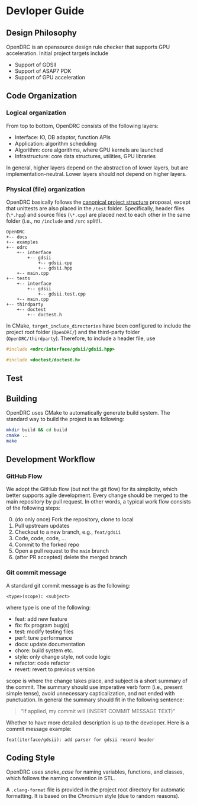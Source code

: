 # Devloper Guide

## Design Philosophy

OpenDRC is an opensource design rule checker that supports GPU acceleration.
Initial project targets include 
- Support of GDSII
- Support of ASAP7 PDK
- Support of GPU acceleration

## Code Organization

### Logical organization
From top to bottom, OpenDRC consists of the following layers:
- Interface: IO, DB adaptor, function APIs
- Application: algorithm scheduling
- Algorithm: core algorithms, where GPU kernels are launched
- Infrastructure: core data structures, utilities, GPU libraries

In general, higher layers depend on the abstraction of lower layers, but are implementation-neutral.
Lower layers should not depend on higher layers.

### Physical (file) organization
OpenDRC basically follows the [canonical project structure](https://www.open-std.org/jtc1/sc22/wg21/docs/papers/2018/p1204r0.html#tests-unit) proposal, except that unittests are also placed in the `/test` folder.
Specifically, header files (`\*.hpp`) and source files (`\*.cpp`) are placed next to each other in the same folder (i.e., no `/include` and `/src` split!).

```
OpenDRC
+-- docs
+-- examples
+-- odrc
    +-- interface
        +-- gdsii
            +-- gdsii.cpp
            +-- gdsii.hpp
    +-- main.cpp
+-- tests
    +-- interface
        +-- gdsii
            +-- gdsii.test.cpp
    +-- main.cpp
+-- thirdparty
    +-- doctest
        +-- doctest.h
```

In CMake, `target_include_directories` have been configured to include the project root folder (`OpenDRC/`) and the third-party folder (`OpenDRC/thirdparty`).
Therefore, to include a header file, use
```c++
#include <odrc/interface/gdsii/gdsii.hpp>

#include <doctest/doctest.h>
```

## Test

## Building
OpenDRC uses CMake to automatically generate build system.
The standard way to build the project is as following:
```bash
mkdir build && cd build
cmake ..
make
```

## Development Workflow

### GitHub Flow
We adopt the GitHub flow (but not the git flow) for its simplicity, which better supports agile development.
Every change should be merged to the main repository by pull request.
In other words, a typical work flow consists of the following steps:

0. (do only once) Fork the repository, clone to local
1. Pull upstream updates
2. Checkout to a new branch, e.g., `feat/gdsii`
3. Code, code, code, ...
4. Commit to the forked repo
5. Open a pull request to the `main` branch
6. (after PR accepted) delete the merged branch


### Git commit message
A standard git commit message is as the following:
```
<type>(scope): <subject>
```

where type is one of the following:
- feat: add new feature
- fix: fix program bug(s)
- test: modify testing files
- perf: tune performance
- docs: update documentation
- chore: build system etc.
- style: only change style, not code logic
- refactor: code refactor
- revert: revert to previous version

scope is where the change takes place, and subject is a short summary of the commit.
The summary should use imperative verb form (i.e., present simple tense), avoid unnecessary capticalization, and not ended with punctuation.
In general the summary should fit in the following sentence:

> “If applied, my commit will (INSERT COMMIT MESSAGE TEXT)”

Whether to have more detailed description is up to the developer.
Here is a commit message example:
```
feat(iterface/gdsii): add parser for gdsii record header
```

## Coding Style
OpenDRC uses *snake_case* for naming variables, functions, and classes, which follows the naming convention in STL.

A `.clang-format` file is provided in the project root directory for automatic formatting.
It is based on the *Chromium* style (due to random reasons).
